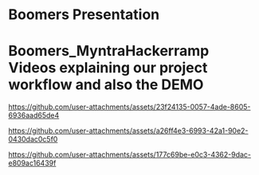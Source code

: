 # Boomers Presentation



# Boomers_MyntraHackerramp Videos explaining our project workflow and also the DEMO

https://github.com/user-attachments/assets/23f24135-0057-4ade-8605-6936aad65de4

https://github.com/user-attachments/assets/a26ff4e3-6993-42a1-90e2-0430dac0c5f0

https://github.com/user-attachments/assets/177c69be-e0c3-4362-9dac-e809ac16439f

